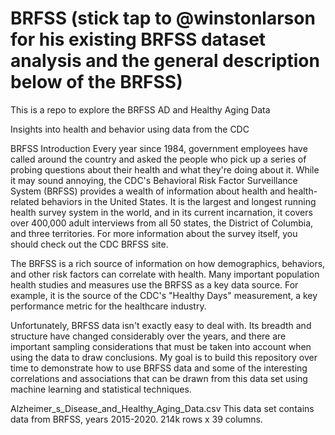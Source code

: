 # BRFSS (stick tap to @winstonlarson for his existing BRFSS dataset analysis and the general description below of the BRFSS)
This is a repo to explore the BRFSS AD and Healthy Aging Data

Insights into health and behavior using data from the CDC

BRFSS Introduction
Every year since 1984, government employees have called around the country and asked the people who pick up a series of probing questions about their health and what they're doing about it. While it may sound annoying, the CDC's Behavioral Risk Factor Surveillance System (BRFSS) provides a wealth of information about health and health-related behaviors in the United States. It is the largest and longest running health survey system in the world, and in its current incarnation, it covers over 400,000 adult interviews from all 50 states, the District of Columbia, and three territories. For more information about the survey itself, you should check out the CDC BRFSS site.

The BRFSS is a rich source of information on how demographics, behaviors, and other risk factors can correlate with health. Many important population health studies and measures use the BRFSS as a key data source. For example, it is the source of the CDC's "Healthy Days" measurement, a key performance metric for the healthcare industry.

Unfortunately, BRFSS data isn't exactly easy to deal with. Its breadth and structure have changed considerably over the years, and there are important sampling considerations that must be taken into account when using the data to draw conclusions. My goal is to build this repository over time to demonstrate how to use BRFSS data and some of the interesting correlations and associations that can be drawn from this data set using machine learning and statistical techniques.



Alzheimer_s_Disease_and_Healthy_Aging_Data.csv  This data set contains data from BRFSS, years 2015-2020. 214k rows x 39 columns. 
